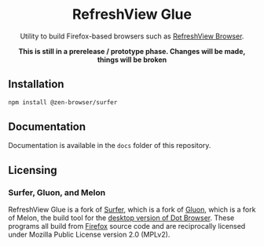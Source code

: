 <div align="center">

# RefreshView Glue

Utility to build Firefox-based browsers such as [RefreshView Browser](https://refreshview.com).

**This is still in a prerelease / prototype phase. Changes will be made, things will be broken**

</div>

## Installation

```sh
npm install @zen-browser/surfer
```

## Documentation

Documentation is available in the `docs` folder of this repository.

## Licensing

### Surfer, Gluon, and Melon

RefreshView Glue is a fork of [Surfer](https://github.com/zen-browser/surfer), which is a fork of [Gluon](https://github.com/pulse-browser/gluon), which is a fork of Melon, the build tool for the [desktop version of Dot Browser](https://github.com/dothq/browser-desktop). These programs all build from [Firefox](https://hg.mozilla.org/mozilla-central/file/tip/LICENSE) source code and are reciprocally licensed under Mozilla Public License version 2.0 (MPLv2).
